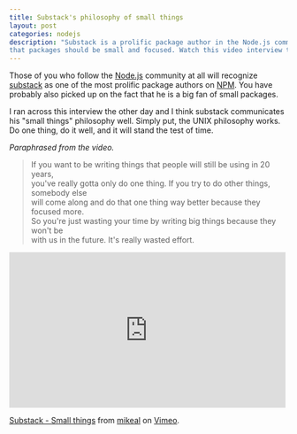 ```yaml
---
title: Substack's philosophy of small things
layout: post
categories: nodejs
description: "Substack is a prolific package author in the Node.js community. He strongly believes
that packages should be small and focused. Watch this video interview to hear him explain it."
---
```


Those of you who follow the [Node.js](http://nodejs.org) community at all will recognize [substack](http://twitter.com/substack) as one of the most prolific package authors on [NPM](https://npmjs.org/~substack). You have probably also picked up on the fact that he is a big fan of small packages.

I ran across this interview the other day and I think substack communicates his "small things" philosophy well. Simply put, the UNIX philosophy works. Do one thing, do it well, and it will stand the test of time.

_Paraphrased from the video._
> If you want to be writing things that people will still be using in 20 years,  
> you've really gotta only do one thing. If you try to do other things, somebody else  
> will come along and do that one thing way better because they focused more.  
> So you're just wasting your time by writing big things because they won't be  
> with us in the future. It's really wasted effort.

<div>
  <iframe src="http://player.vimeo.com/video/56219478"
          width="500"
          height="281"
          frameborder="0"
          webkitAllowFullScreen="webkitAllowFullScreen"
          mozallowfullscreen="mozallowfullscreen"
          allowFullScreen="allowFullScreen"></iframe>
  <p>
    <a href="http://vimeo.com/56219478">Substack - Small things</a>
    from <a href="http://vimeo.com/mikeal">mikeal</a>
    on <a href="http://vimeo.com">Vimeo</a>.
  </p>
</div>
